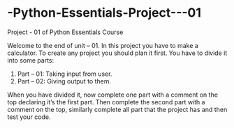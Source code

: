 # -Python-Essentials-Project---01
Project - 01 of Python Essentials Course

Welcome to the end of unit – 01. In this project you have to make a calculator. To create any project you should plan it first. You have to divide it into some parts:

1.	Part – 01: Taking input from user.
2.	Part – 02: Giving output to them.

When you have divided it, now complete one part with a comment on the top declaring it’s the first part.
Then complete the second part with a comment on the top, similarly complete all part that the project has and then test your code.
